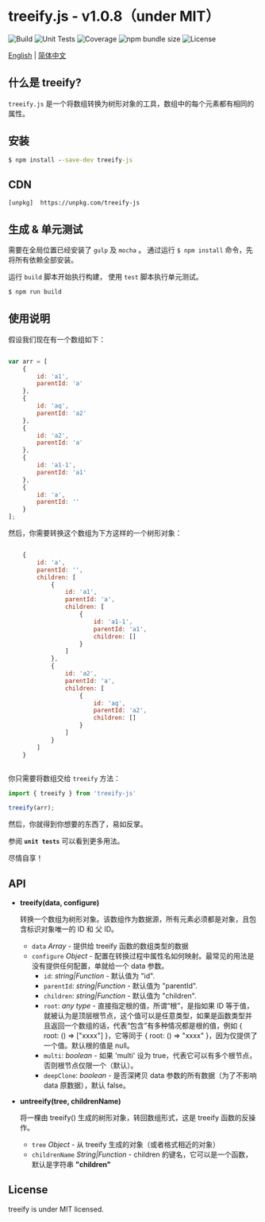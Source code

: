 
treeify.js - v1.0.8（under MIT）
===============================

![Build](https://img.shields.io/badge/build-passing-green.svg)
![Unit Tests](https://img.shields.io/badge/tests-8%20passed-green.svg)
![Coverage](https://img.shields.io/badge/coverage-100%25-green.svg)
![npm bundle size](https://img.shields.io/bundlephobia/min/treeify-js.svg)
![License](https://img.shields.io/github/license/mwc/treeify.svg)

[English](./readme.md) | [简体中文](./zh-cn.md)

什么是 treeify?
---------------
`treeify.js` 是一个将数组转换为树形对象的工具，数组中的每个元素都有相同的属性。


安装
----
```cmd
$ npm install --save-dev treeify-js
```

CDN
-----
```
[unpkg]  https://unpkg.com/treeify-js
```


生成 & 单元测试
------------
需要在全局位置已经安装了 `gulp` 及 `mocha` 。
通过运行 `$ npm install` 命令，先将所有依赖全部安装。

运行 `build` 脚本开始执行构建， 使用 `test` 脚本执行单元测试。


```cmd
$ npm run build
```

使用说明
-------

假设我们现在有一个数组如下：


```javascript

var arr = [
    {
        id: 'a1',
        parentId: 'a'
    },
    {
        id: 'aq',
        parentId: 'a2'
    },
    {
        id: 'a2',
        parentId: 'a'
    },
    {
        id: 'a1-1',
        parentId: 'a1'
    },
    {
        id: 'a',
        parentId: ''
    }
];
```

然后，你需要转换这个数组为下方这样的一个树形对象：

```javascript

    {
        id: 'a',
        parentId: '',
        children: [
            {
                id: 'a1',
                parentId: 'a',
                children: [
                    {
                        id: 'a1-1',
                        parentId: 'a1',
                        children: []
                    }
                ]
            },
            {
                id: 'a2',
                parentId: 'a',
                children: [
                    {
                        id: 'aq',
                        parentId: 'a2',
                        children: []
                    }
                ]
            }
        ]
    }
    
```

你只需要将数组交给 `treeify` 方法：

```javascript
import { treeify } from 'treeify-js'

treeify(arr);
```

然后，你就得到你想要的东西了，易如反掌。

参阅 **`unit tests`** 可以看到更多用法。

尽情自享！

API
---
+ **treeify(data, configure)**

	转换一个数组为树形对象。该数组作为数据源，所有元素必须都是对象，且包含标识对象唯一的 ID 和 父 ID。

	- `data` *Array* - 提供给 treeify 函数的数组类型的数据
	- `configure` *Object* - 配置在转换过程中属性名如何映射。最常见的用法是没有提供任何配置，单就给一个 data 参数。
		* `id`: *string|Function* - 默认值为 "id".
		* `parentId`: *string|Function* - 默认值为 "parentId".
		* `children`: *string|Function* - 默认值为 "children".
		* `root`: *any type* - 直接指定根的值，所谓“根”，是指如果 ID 等于值，就被认为是顶层根节点，这个值可以是任意类型，如果是函数类型并且返回一个数组的话，代表“包含”有多种情况都是根的值，例如 { root: () => ["xxxx"] }，它等同于 { root: () => "xxxx" }，因为仅提供了一个值。默认根的值是 null。
		* `multi`: *boolean* - 如果 'multi' 设为 true，代表它可以有多个根节点，否则根节点仅限一个（默认）。
		* `deepClone`: *boolean* - 是否深拷贝 data 参数的所有数据（为了不影响 data 原数据），默认 false。

+ **untreeify(tree, childrenName)**

	将一棵由 treeify() 生成的树形对象，转回数组形式，这是 treeify 函数的反操作。

	- `tree` *Object* - 从 treeify 生成的对象（或者格式相近的对象）
	- `childrenName` *String|Function* - children 的键名，它可以是一个函数，默认是字符串 **"children"**


License
--------
treeify is under MIT licensed.